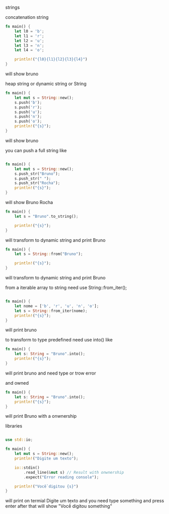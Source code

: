 strings

concatenation string

```rs
fn main() {
    let l0 = 'b';
    let l1 = 'r';
    let l2 = 'u';
    let l3 = 'n';
    let l4 = 'o';

    println!("{l0}{l1}{l2}{l3}{l4}")
}

```

will show bruno


heap string or dynamic string or String 

```rs
fn main() {
    let mut s = String::new();
    s.push('b');
    s.push('r');
    s.push('u');
    s.push('n');
    s.push('o');
    println!("{s}");
}

```

will show bruno


you can push a full string like

```rs

fn main() {
    let mut s = String::new();
    s.push_str("Bruno");
    s.push_str(" ");
    s.push_str("Rocha");
    println!("{s}");
}

```

will show Bruno Rocha


```rs
fn main() {
    let s = "Bruno".to_string();

    println!("{s}");
}

```

will transform to dynamic string and print Bruno

```rs
fn main() {
    let s = String::from("Bruno");

    println!("{s}");
}

```
will transform to dynamic string and print Bruno



from a iterable array to string need use String::from_iter();


```rs

fn main() {
    let nome = ['b', 'r', 'u', 'n', 'o'];
    let s = String::from_iter(nome);
    println!("{s}");
}
```

will print bruno


to transform to type predefined need use into() like 


```rs
fn main() {
    let s: String = "Bruno".into();
    println!("{s}");
}

```

will print bruno and need type or trow error


and owned 

```rs
fn main() {
    let s: String = "Bruno".into();
    println!("{s}");
}

```
will print Bruno with a onwnership




libraries 


```rs

use std::io;

fn main() {
    let mut s = String::new();
    println!("Digite um texto");

    io::stdin()
        .read_line(&mut s) // Result with onwnership
        .expect("Error reading console");

    println!("Vocề digitou {s}")
}
```

will print on termial Digite um texto and you need type something and press enter after that will show "Vocề digitou something"